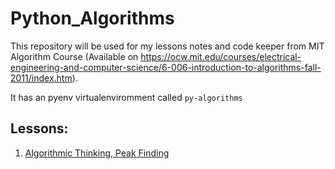 # Python_Algorithms
This repository will be used for my lessons notes and code keeper from MIT Algorithm Course (Available on https://ocw.mit.edu/courses/electrical-engineering-and-computer-science/6-006-introduction-to-algorithms-fall-2011/index.htm). 

It has an pyenv virtualenviromment called ```py-algorithms```

## Lessons:
 1. [Algorithmic Thinking, Peak Finding](../master/Peak%20Finding)
